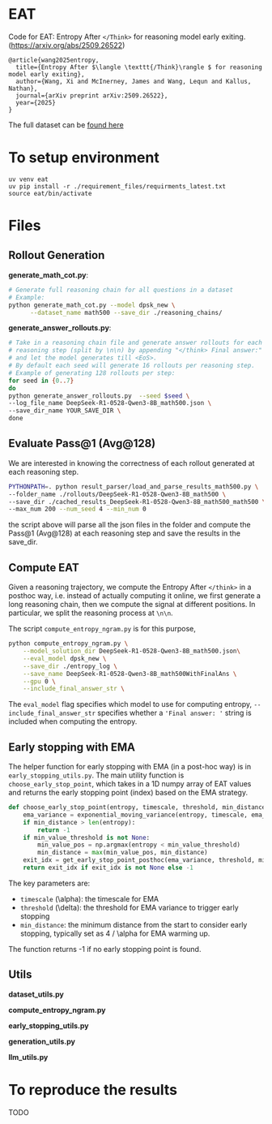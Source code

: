 # EAT

Code for EAT: Entropy After `</Think>` for reasoning model early exiting. (https://arxiv.org/abs/2509.26522)

```
@article{wang2025entropy,
  title={Entropy After $\langle \texttt{/Think}\rangle $ for reasoning model early exiting},
  author={Wang, Xi and McInerney, James and Wang, Lequn and Kallus, Nathan},
  journal={arXiv preprint arXiv:2509.26522},
  year={2025}
}
```

The full dataset can be [found here](https://huggingface.co/datasets/xidulu/eat_rollouts)


# To setup environment
```
uv venv eat
uv pip install -r ./requirement_files/requirments_latest.txt
source eat/bin/activate
```

# Files

## Rollout Generation

**generate_math_cot.py**:
```bash
# Generate full reasoning chain for all questions in a dataset
# Example:
python generate_math_cot.py --model dpsk_new \
      --dataset_name math500 --save_dir ./reasoning_chains/
```

**generate_answer_rollouts.py**:
```bash
# Take in a reasoning chain file and generate answer rollouts for each
# reasoning step (split by \n\n) by appending "</think> Final answer:"
# and let the model generates till <EoS>.
# By default each seed will generate 16 rollouts per reasoning step.
# Example of generating 128 rollouts per step:
for seed in {0..7}
do
python generate_answer_rollouts.py  --seed $seed \
--log_file_name DeepSeek-R1-0528-Qwen3-8B_math500.json \
--save_dir_name YOUR_SAVE_DIR \
done
```

## Evaluate Pass@1 (Avg@128)
We are interested in knowing the correctness of each rollout generated at each reasoning step.

```bash
PYTHONPATH=. python result_parser/load_and_parse_results_math500.py \
--folder_name ./rollouts/DeepSeek-R1-0528-Qwen3-8B_math500 \
--save_dir ./cached_results_DeepSeek-R1-0528-Qwen3-8B_math500_math500 \
--max_num 200 --num_seed 4 --min_num 0
```
the script above will parse all the json files in the folder and compute the Pass@1 (Avg@128)
at each reasoning step and save the results in the save_dir.

## Compute EAT
Given a reasoning trajectory, we compute the Entropy After `</think>` in a posthoc way,
i.e. instead of actually computing it online, we first generate a long reasoning chain,
then we compute the signal at different positions. 
In particular, we split the reasoning process at `\n\n`.

The script `compute_entropy_ngram.py` is for this purpose,
```bash
python compute_entropy_ngram.py \
    --model_solution_dir DeepSeek-R1-0528-Qwen3-8B_math500.json\
    --eval_model dpsk_new \
    --save_dir ./entropy_log \
    --save_name DeepSeek-R1-0528-Qwen3-8B_math500WithFinalAns \
    --gpu 0 \
    --include_final_answer_str \
```

The `eval_model` flag specifies which model to use for computing entropy,
`--include_final_answer_str` specifies whether a `'Final answer: '` string is included when computing
the entropy.

## Early stopping with EMA

The helper function for early stopping with EMA (in a post-hoc way) is in `early_stopping_utils.py`.
The main utility function is `choose_early_stop_point`, which takes in a 1D numpy array of EAT values
and returns the early stopping point (index) based on the EMA strategy.

```python
def choose_early_stop_point(entropy, timescale, threshold, min_distance=25, ema_0=0.0, min_value_threshold=None, normalize=False):
    ema_variance = exponential_moving_variance(entropy, timescale, ema_0, normalize=normalize)
    if min_distance > len(entropy):
        return -1
    if min_value_threshold is not None:
        min_value_pos = np.argmax(entropy < min_value_threshold)
        min_distance = max(min_value_pos, min_distance)
    exit_idx = get_early_stop_point_posthoc(ema_variance, threshold, min_distance, normalize=normalize)
    return exit_idx if exit_idx is not None else -1
```

The key parameters are:
- `timescale` (\alpha): the timescale for EMA
- `threshold` (\delta): the threshold for EMA variance to trigger early stopping
- `min_distance`: the minimum distance from the start to consider early stopping, typically set as 4 / \alpha for EMA warming up.

The function returns -1 if no early stopping point is found.


## Utils

**dataset_utils.py**

**compute_entropy_ngram.py**

**early_stopping_utils.py**

**generation_utils.py**

**llm_utils.py**


# To reproduce the results

TODO
